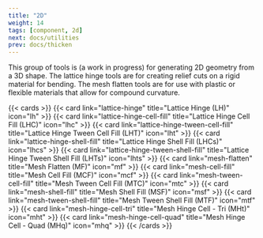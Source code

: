 ```yaml
---
title: "2D"
weight: 14
tags: [component, 2d]
next: docs/utilities
prev: docs/thicken
---
```


This group of tools is (a work in progress) for generating 2D geometry from a 3D shape. The lattice hinge tools are for creating relief cuts on a rigid material for bending. The mesh flatten tools are for use with plastic or flexible materials that allow for compound curvature.

{{< cards >}}
  {{< card link="lattice-hinge" title="Lattice Hinge (LH)" icon="lh" >}}
  {{< card link="lattice-hinge-cell-fill" title="Lattice Hinge Cell Fill (LHC)" icon="lhc" >}}
  {{< card link="lattice-hinge-tween-cell-fill" title="Lattice Hinge Tween Cell Fill (LHT)" icon="lht" >}}
  {{< card link="lattice-hinge-shell-fill" title="Lattice Hinge Shell Fill (LHCs)" icon="lhcs" >}}
  {{< card link="lattice-hinge-tween-shell-fill" title="Lattice Hinge Tween Shell Fill (LHTs)" icon="lhts" >}}
  {{< card link="mesh-flatten" title="Mesh Flatten (MF)" icon="mf" >}}
  {{< card link="mesh-cell-fill" title="Mesh Cell Fill (MCF)" icon="mcf" >}}
  {{< card link="mesh-tween-cell-fill" title="Mesh Tween Cell Fill (MTC)" icon="mtc" >}}
  {{< card link="mesh-shell-fill" title="Mesh Shell Fill (MSF)" icon="msf" >}}
  {{< card link="mesh-tween-shell-fill" title="Mesh Tween Shell Fill (MTF)" icon="mtf" >}}
  {{< card link="mesh-hinge-cell-tri" title="Mesh Hinge Cell - Tri (MHt)" icon="mht" >}}
  {{< card link="mesh-hinge-cell-quad" title="Mesh Hinge Cell - Quad (MHq)" icon="mhq" >}}
{{< /cards >}}